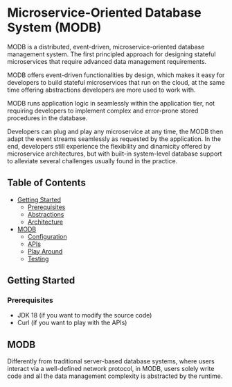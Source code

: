 # Microservice-Oriented Database System (MODB)

MODB is a distributed, event-driven, microservice-oriented database management system. The first principled approach for designing stateful microservices that require advanced data management requirements.

MODB offers event-driven functionalities by design, which makes it easy for developers to build stateful microservices that run on the cloud, at the same time offering abstractions developers are more used to work with.

MODB runs application logic in seamlessly within the application tier, not requiring developers to implement complex and error-prone stored procedures in the database.

Developers can plug and play any microservice at any time, the MODB then adapt the event streams seamlessly as requested by the application. In the end, developers still experience the flexibility and dinamicity offered by microservice architectures, but with built-in system-level database support to alleviate several challenges usually found in the practice.

## Table of Contents
- [Getting Started](#getting-started)
    * [Prerequisites](#prerequisites)
    * [Abstractions](#abstractions)
    * [Architecture](#architecture)
- [MODB](#modb)
    * [Configuration](#config)
    * [APIs](#apis)
    * [Play Around](#play)
    * [Testing](#test)

## <a name="getting-started"></a>Getting Started

### <a name="prerequisites"></a>Prerequisites

- JDK 18 (if you want to modify the source code)
- Curl (if you want to play with the APIs)

## <a name="modb"></a>MODB

Differently from traditional server-based database systems, where users interact via a well-defined network protocol, in MODB, users solely write code and all the data management complexity is abstracted by the runtime.

